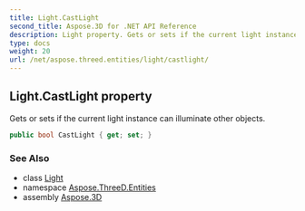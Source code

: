 ```yaml
---
title: Light.CastLight
second_title: Aspose.3D for .NET API Reference
description: Light property. Gets or sets if the current light instance can illuminate other objects
type: docs
weight: 20
url: /net/aspose.threed.entities/light/castlight/
---
```

## Light.CastLight property

Gets or sets if the current light instance can illuminate other objects.

```csharp
public bool CastLight { get; set; }
```

### See Also

* class [Light](../)
* namespace [Aspose.ThreeD.Entities](../../light/)
* assembly [Aspose.3D](../../../)


